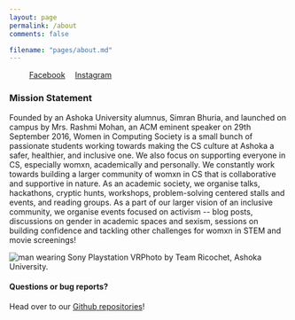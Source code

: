 ```yaml
---
layout: page
permalink: /about
comments: false

filename: "pages/about.md"
---
```

<style>
	ul.icons {
			cursor: default;
			list-style: none;
			padding-left: 0;
		}

			ul.icons li {
				text-align: center;
				display: inline-block;
				padding: 0 1em 0 0;
			}

				ul.icons li:last-child {
					padding-right: 0;
				}
</style>
<footer id="footer">
	<ul class="icons">
		<li><a href="https://www.linkedin.com/company/wics-ashoka-university" class="fa fa-linkedin-square" style="font-size:30px"><span class="label"></span></a></li>
		<li><a href="https://github.com/wics-ashoka" class="fa fa-github" style="font-size:30px"><span class="label"></span></a></li>
		<li><a href="https://www.facebook.com/ashokawics" class="icon style2 fa-facebook"><span class="label">Facebook</span></a></li>
		<li><a href="https://www.instagram.com/wics.ashoka/" class="icon style2 fa-instagram"><span class="label">Instagram</span></a></li>
		<li><a href="mailto: wics@ashoka.edu.in" class="fa fa-envelope" style="font-size:30px"><span class="label"></span></a></li>
	</ul>

<div class="row justify-content-between">
<div class="col-md-8 pr-5">

<h3>Mission Statement</h3>
Founded by an Ashoka University alumnus, Simran Bhuria, and launched on campus by Mrs. Rashmi Mohan, an ACM eminent speaker on 29th September 2016, Women in Computing Society is a small bunch of passionate students working towards making the CS culture at Ashoka a safer, healthier, and inclusive one. We also focus on supporting everyone in CS, especially womxn, academically and personally. We constantly work towards building a larger community of womxn in CS that is collaborative and supportive in nature. As an academic society, we organise talks, hackathons, cryptic hunts, workshops, problem-solving centered stalls and events, and reading groups. As a part of our larger vision of an inclusive community, we organise events focused on activism -- blog posts, discussions on gender in academic spaces and sexism, sessions on building confidence and tackling other challenges for womxn in STEM and movie screenings! 
</p>

<p class="mb-5"><img class="shadow-lg" src="{{site.baseurl}}/assets/images/about-1.png" alt="man wearing Sony Playstation VR" />Photo by Team Ricochet, Ashoka University. </p>

<h4>Questions or bug reports?</h4>

<p>Head over to our <a href="https://github.com/wics-ashoka">Github repositories</a>!</p>

</div>

<div class="col-md-4">

<!-- <div class="sticky-top sticky-top-80">
<h5>Buy me a coffee</h5>

<p>Check out our other work on our <a target="_blank" href="https://github.com/wics-ashoka">Github Organisation <i class="fab fa-github"></i></a>.</p>

</div> -->
</div>
</div>
